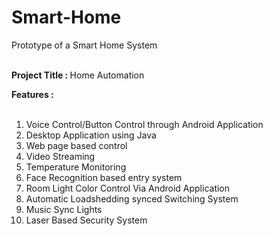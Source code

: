 Smart-Home
=============

Prototype of a Smart Home System
<br>
<br>

<b>Project Title : </b>Home Automation<br>

<b>Features :</b><br><br>
1) Voice Control/Button  Control through Android Application<br>
2) Desktop Application using Java<br>
3) Web page based control<br>
4) Video Streaming<br>
5) Temperature Monitoring<br>
6) Face Recognition based entry system<br>
7) Room Light Color Control Via Android Application<br>
8) Automatic Loadshedding synced Switching System<br>
9) Music Sync Lights<br>
10) Laser Based Security System<br>
